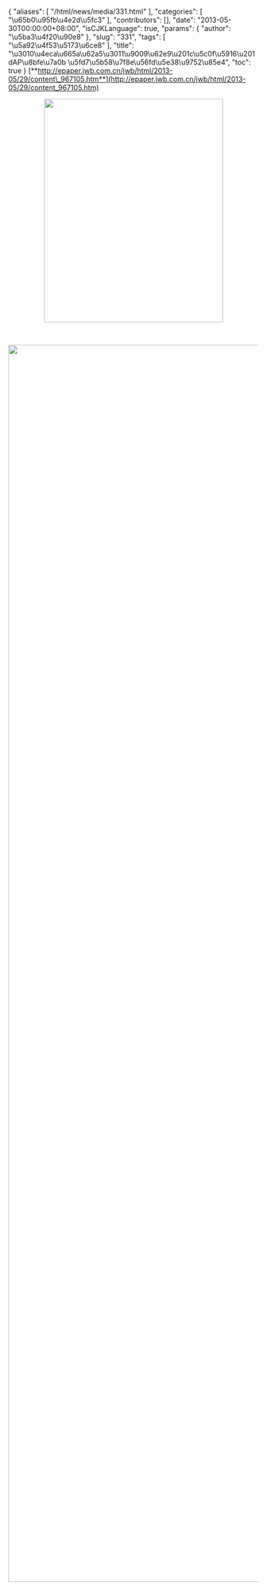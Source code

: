 {
    "aliases": [
        "/html/news/media/331.html"
    ],
    "categories": [
        "\u65b0\u95fb\u4e2d\u5fc3"
    ],
    "contributors": [],
    "date": "2013-05-30T00:00:00+08:00",
    "isCJKLanguage": true,
    "params": {
        "author": "\u5ba3\u4f20\u90e8"
    },
    "slug": "331",
    "tags": [
        "\u5a92\u4f53\u5173\u6ce8"
    ],
    "title": "\u3010\u4eca\u665a\u62a5\u3011\u9009\u62e9\u201c\u5c0f\u5916\u201dAP\u8bfe\u7a0b \u5fd7\u5b58\u7f8e\u56fd\u5e38\u9752\u85e4",
    "toc": true
}
[**http://epaper.jwb.com.cn/jwb/html/2013-05/29/content\_967105.htm**](http://epaper.jwb.com.cn/jwb/html/2013-05/29/content_967105.htm)


<img
    src="https://cdn.tfls.online/mirror/full/4b0bbe1f92422f2af2ef99fbed676544c186f65a.jpg"
    style="display:block;margin-left:auto;margin-right:auto;"
    decoding="async"
    fetchpriority="auto"
    loading="lazy"
    height="450"
    width="360"
/>

 


<img
    src="https://cdn.tfls.online/mirror/full/f7286e53a9c9396f503bdf106248666d7b7090aa.jpg"
    style="display:block;margin-left:auto;margin-right:auto;"
    decoding="async"
    fetchpriority="auto"
    loading="lazy"
    height="2487"
    width="589"
/>

